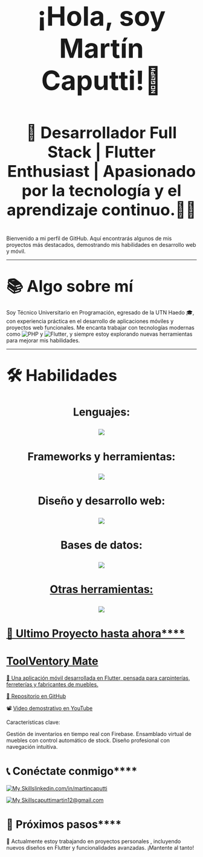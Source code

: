 # **<span style="font-size: 2.5em;"><p align="center">¡Hola, soy Martín Caputti!👋</p> </span>**

# **<span style="font-size: 1.5em;"><p align="center">🎯 **Desarrollador Full Stack | Flutter Enthusiast | Apasionado por la tecnología y el aprendizaje continuo.👨‍💻**</p></span>**

Bienvenido a mi perfil de GitHub. Aquí encontrarás algunos de mis proyectos más destacados, demostrando mis habilidades en desarrollo web y móvil.

---

# **<span style="font-size: 1.5em;">📚 **Algo sobre mí**</span>**


Soy Técnico Universitario en Programación, egresado de la UTN Haedo 🎓, con experiencia práctica en el desarrollo de aplicaciones móviles y proyectos web funcionales. Me encanta trabajar con tecnologías modernas como ![PHP](https://img.shields.io/badge/php-%23777BB4.svg?style=for-the-badge&logo=php&logoColor=white) y ![Flutter](https://img.shields.io/badge/Flutter-%2302569B.svg?style=for-the-badge&logo=Flutter&logoColor=white), y siempre estoy explorando nuevas herramientas para mejorar mis habilidades.

---

# <span style="font-size: 1.5em;">🛠️ **Habilidades**</span>

# <span style="font-size: 1.0em;"><p align="center">Lenguajes: </p></span>
<p align="center">
  <a href="https://skillicons.dev">
     <img src="https://skillicons.dev/icons?i=java,js,php,dart,c,cpp,cs,dotnet" />
  </a>
</p>

# <span style="font-size: 1.0em;"><p align="center">Frameworks y herramientas: </p></span>
<p align="center">
  <a href="https://skillicons.dev">
     <img src="https://skillicons.dev/icons?i=react,flutter,nodejs,firebase" />
  </a>
</p>

# <span style="font-size: 1.0em;"><p align="center">Diseño y desarrollo web: </p></span>
<p align="center">
  <a href="https://skillicons.dev">
      <img src="https://skillicons.dev/icons?i=html,css,js,netlify" />
  </a>
</p>

# <span style="font-size: 1.0em;"><p align="center">Bases de datos: </p></span>
<p align="center">
  <a href="https://skillicons.dev">
     <img src="https://skillicons.dev/icons?i=firebase,mysql" />
</p>


# <span style="font-size: 1.0em;"><p align="center">Otras herramientas: </p></span>
<p align="center">
  <a href="https://skillicons.dev">
    <img src="https://skillicons.dev/icons?i=git,github,wordpress,vscode,powershell,discord" />
</p>


# **<span style="font-size: 1.5em;">**📂 Ultimo Proyecto hasta ahora**</span>**

# **<span style="font-size: 1.0em;">**ToolVentory Mate**</span>**

🎯 Una aplicación móvil desarrollada en Flutter, pensada para carpinterías, ferreterías y fabricantes de muebles.

🔗 [Repositorio en GitHub](https://github.com/MartinCaputti/toolventory_mate)

📽️ [Video demostrativo en YouTube](https://www.youtube.com/watch?v=ngrlYPL2yy4&ab_channel=Mart%C3%ADnCaputti)

Características clave:

Gestión de inventarios en tiempo real con Firebase.
Ensamblado virtual de muebles con control automático de stock.
Diseño profesional con navegación intuitiva.

# **<span style="font-size: 1.5em;">**📞 Conéctate conmigo**</span>**

[![My Skills](https://skillicons.dev/icons?i=linkedin&perline=3)](https://skillicons.dev)[linkedin.com/in/martincaputti](https://www.linkedin.com/in/martin-caputti-950806b5/)

[![My Skills](https://skillicons.dev/icons?i=gmail&perline=3)](https://skillicons.dev)[caputtimartin12@gmail.com](https://gmail.com/)


# **<span style="font-size: 1.5em;">**🎯 Próximos pasos**</span>**
🌱 Actualmente estoy trabajando en proyectos personales , incluyendo nuevos diseños en Flutter y funcionalidades avanzadas. ¡Mantente al tanto!
